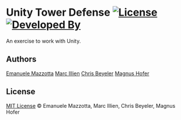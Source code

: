 # Unity Tower Defense [![License](http://img.shields.io/:license-mit-blue.svg)](http://doge.mit-license.org) [![Developed By](https://img.shields.io/badge/developed%20with%20♥%20by-Siroopies-red.svg)](https://siroop.ch/)

An exercise to work with Unity.

## Authors

[Emanuele Mazzotta](mailto:hello@mazzotta.me)
[Marc Illien](mailto:marc.illien@siroop.ch)
[Chris Beyeler](mailto:chris.beyeler@siroop.ch)
[Magnus Hofer](mailto:magnus.hofer@siroop.ch)

## License

[MIT License](LICENSE.md) © Emanuele Mazzotta, Marc Illien, Chris Beyeler, Magnus Hofer 
